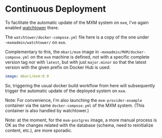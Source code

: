 # Continuous Deployment

To facilitate the automatic update of the MXM system on `mxm`,
I've again enabled [watchtower](https://github.com/containrrr/watchtower/) there.

The `watchtower/docker-compose.yml` file here is a copy of the one
under `~mxmadmin/watchtower/` on `mxm`.

Complementary to this, the `mbari/mxm` image in `~mxmadmin/MXM/docker-compose.yml`
on the `mxm` machine is defined, not with a specific complete version tag
nor with `latest`, but with just `major.minor` so that the latest version
with the given prefix on Docker Hub is used:
```yaml
image: mbari/mxm:0.9
```

So, triggering the usual docker build workflow from here will subsequently trigger
the automatic update of the deployed system on `mxm`.

Note: For convenience, I'm also launching the `mxm-provider-example` container
via the same `docker-compose.yml` of the MXM system.
(This container is also handled by watchtower.)

Note: at the moment, for the `mxm-postgres` image, a more manual process is OK as the changes
related with the database (schema, need to reinitialize content, etc.), are more sporadic.
